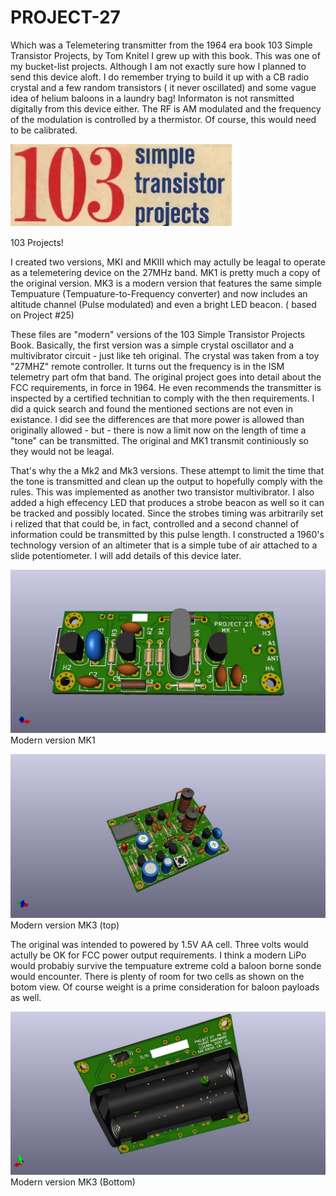 # PROJECT-27
Which was a Telemetering transmitter from the 1964 era book 103 Simple Transistor Projects, by Tom Knitel  I grew up with this book.  This was one of my bucket-list projects. Although I am not exactly sure how I planned to send this device aloft.  I do remember trying to build it up with a CB radio crystal and a few random transistors ( it never oscillated) and some vague idea of helium baloons in a laundry bag! Informaton is not ransmitted digitally from this device either.  The RF is AM modulated and the frequency of the modulation is controlled by a thermistor.  Of course, this would need to be calibrated. 

![PROJECT-27](https://github.com/b-wave/PROJECT-27/blob/main/PROJECT27/PROJECT27_MKIII/BMP/103_Logo.bmp)

103 Projects!

I created two versions, MKI and MKIII which may actully be leagal to operate as a telemetering device on the 27MHz band.  MK1 is pretty much a copy of the original version.  MK3 is a modern version that features the same simple Tempuature (Tempuature-to-Frequency converter) and now includes an altitude channel (Pulse modulated) and even a bright LED beacon.  ( based on Project #25) 

These files are "modern" versions of the 103 Simple Transistor Projects Book.   Basically, the first version was a simple crystal oscillator and a multivibrator circuit - just like teh original.  The crystal was taken from a toy "27MHZ" remote controller.  It turns out the frequency is in the ISM telemetry part ofm that band.  The original project goes into detail about the FCC requirements, in force in 1964.  He even recommends the transmitter is inspected by a certified technitian to comply with the then requirements.  I did a quick search and found the mentioned sections are not even in existance.  I did see the differences are that more power is allowed than originally allowed - but - there is now a limit now on the length of time a "tone" can be transmitted.  The original and MK1 transmit continiously so they would not be leagal. 

That's why the a Mk2 and Mk3 versions.  These attempt to limit the time that the tone is transmitted and clean up the output to hopefully comply with the rules.  This was implemented as another two transistor multivibrator.  I also added a high effecency LED that produces a strobe beacon as well so it can be tracked and possibly located.  Since the strobes timing was arbitrarily set i relized that that could be, in fact, controlled and a second channel of information could be transmitted by this pulse length.  I constructed a 1960's technology version of an altimeter that is a simple tube of air attached to a slide potentiometer. I will add details of this device later.

![PROJECT-27](https://github.com/b-wave/PROJECT-27/blob/main/PROJECT27/PROJECT27_MKIII/BMP/PROJECT27_MK1_3d.jpg)
Modern version MK1

![PROJECT-27](https://github.com/b-wave/PROJECT-27/blob/main/PROJECT27/PROJECT27_MKIII/BMP/PROJECT27_MKIII_3d.jpg)
Modern version MK3 (top)

The original was intended to powered by 1.5V AA cell.  Three volts would actully be OK for FCC power output requirements. I think a modern LiPo would probabiy survive the tempuature extreme cold a baloon borne sonde would encounter. There is plenty of room for two cells as shown on the botom view. Of course weight is a prime consideration for baloon payloads as well.  

![PROJECT-27](https://github.com/b-wave/PROJECT-27/blob/main/PROJECT27/PROJECT27_MKIII/BMP/PROJECT27_MKIII_bottom.jpg)
Modern version MK3 (Bottom)





 
